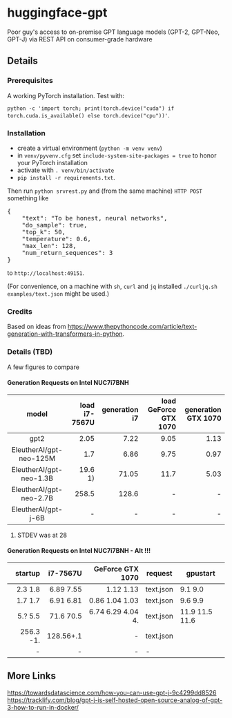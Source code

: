 # huggingface-gpt
Poor guy's access to on-premise GPT language models (GPT-2, GPT-Neo, GPT-J) via REST API on consumer-grade hardware

## Details
### Prerequisites
A working PyTorch installation. Test with:

`python -c 'import torch; print(torch.device("cuda") if torch.cuda.is_available() else torch.device("cpu"))'`.

### Installation
- create a virtual environment (`python -m venv venv`)
- in `venv/pyvenv.cfg` set `include-system-site-packages = true` to honor your PyTorch installation
- activate with `. venv/bin/activate`
- `pip install -r requirements.txt`.

Then run `python srvrest.py` and (from the same machine) `HTTP POST` something like
<pre>
{
    "text": "To be honest, neural networks",
    "do_sample": true,
    "top_k": 50,
    "temperature": 0.6,
    "max_len": 128,
    "num_return_sequences": 3
}
</pre>
to `http://localhost:49151`.

(For convenience, on a machine with `sh`, `curl` and `jq` installed `./curljq.sh examples/text.json` might be used.)

### Credits
Based on ideas from https://www.thepythoncode.com/article/text-generation-with-transformers-in-python.

### Details (TBD)
A few figures to compare

#### Generation Requests on Intel NUC7i7BNH
| model                     | load i7-7567U | generation i7 | load GeForce GTX 1070 | generation GTX 1070 |
|:-------------------------:| -------------:| -------------:| ---------------------:| -------------------:|
| gpt2                      | 2.05          | 7.22          | 9.05                  | 1.13                |
| EleutherAI/gpt-neo-125M   | 1.7           | 6.86          | 9.75                  | 0.97                |
| EleutherAI/gpt-neo-1.3B   | 19.6 1)       | 71.05         | 11.7                  | 5.03                |
| EleutherAI/gpt-neo-2.7B   | 258.5         | 128.6         | -                     | -                   |
| EleutherAI/gpt-j-6B       | -             | -             | -                     | -                   |

1) STDEV was at 28

#### Generation Requests on Intel NUC7i7BNH - Alt !!!
| startup   | i7-7567U  | GeForce GTX 1070  | request       | gpustart |
| ---------:| ---------:| -----------------:| ------------- | - |
| 2.3 1.8   | 6.89 7.55 | 1.12 1.13         | text.json     | 9.1 9.0
| 1.7 1.7   | 6.91 6.81 | 0.86 1.04 1.03    | text.json     | 9.6 9.9
| 5.? 5.5   | 71.6 70.5 | 6.74 6.29 4.04 4. | text.json     | 11.9 11.5 11.6
| 256.3 -1. | 128.56+.1 | -                 | text.json     |
| -         | -         | -                 | -             |

## More Links
https://towardsdatascience.com/how-you-can-use-gpt-j-9c4299dd8526
https://tracklify.com/blog/gpt-j-is-self-hosted-open-source-analog-of-gpt-3-how-to-run-in-docker/
